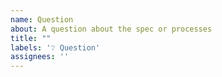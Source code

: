 ```yaml
---
name: Question
about: A question about the spec or processes 
title: ""
labels: '❔ Question'
assignees: ''
---
```


<!--

!!! IMPORTANT !!!

Before creating your issue:

* **Have a question?** Find community resources at [asyncapi/community](https://www.github.com/asyncapi/community).

* **Found an editing mistake?** Create a Pull Request with the edited fix. The Github UI allows you to edit files directly, find the source files at [asyncapi/spec/tree/master/spec](https://www.github.com/asyncapi/spec/tree/master/spec).

* **Improvements to documentation?** Head over to [asyncapi/website](https://www.github.com/asyncapi/website).

* **Feature request?** First read [asyncapi/spec/blob/master/CONTRIBUTING.md](https://www.github.com/asyncapi/spec/blob/master/CONTRIBUTING.md) and prefer creating a Pull Request!

-->
